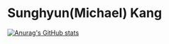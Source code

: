 # Sunghyun(Michael) Kang

[![Anurag's GitHub stats](https://github-readme-stats.vercel.app/api?username=CodingChimpanzee)](https://github.com/anuraghazra/github-readme-stats)
